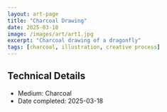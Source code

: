 ```yaml
---
layout: art-page
title: "Charcoal Drawing"
date: 2025-03-18
image: /images/art/art1.jpg
excerpt: "Charcoal drawing of a dragonfly"
tags: [charcoal, illustration, creative process]
---
```


## Technical Details
- Medium: Charcoal
- Date completed: 2025-03-18
